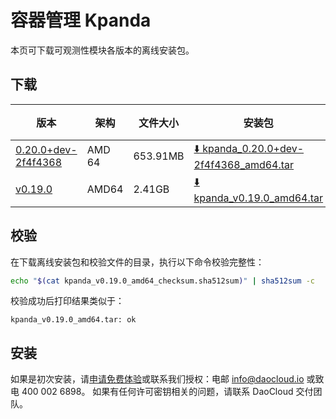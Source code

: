 # 容器管理 Kpanda

本页可下载可观测性模块各版本的离线安装包。

## 下载

| 版本                                            | 架构 | 文件大小 | 安装包                                                                                                                             |  校验文件 | 更新日期      |
|-----------------------------------------------| ----- |-------- |---------------------------------------------------------------------------------------------------------------------------------| ---------- |-----------|
| [0.20.0+dev-2f4f4368](../../kpanda/intro/release-notes.md) | AMD 64 | 653.91MB | [:arrow_down: kpanda_0.20.0+dev-2f4f4368_amd64.tar](https://qiniu-download-public.daocloud.io/DaoCloud_Enterprise/kpanda_0.20.0+dev-2f4f4368_amd64.tar) | [:arrow_down: kpanda_0.20.0+dev-2f4f4368_amd64_checksum.sha512sum](https://qiniu-download-public.daocloud.io/DaoCloud_Enterprise/kpanda_0.20.0+dev-2f4f4368_amd64_checksum.sha512sum) | 2023-07-27 |
| [v0.19.0](../../kpanda/intro/release-note.md) | AMD64 | 2.41GB | [:arrow_down: kpanda_v0.19.0_amd64.tar](https://qiniu-download-public.daocloud.io/DaoCloud_Enterprise/kpanda_v0.19.0_amd64.tar) | [:arrow_down: kpanda_v0.19.0_amd64_checksum.sha512sum](https://qiniu-download-public.daocloud.io/DaoCloud_Enterprise/kpanda_v0.19.0_amd64_checksum.sha512sum) | 2023-7-06 |

## 校验

在下载离线安装包和校验文件的目录，执行以下命令校验完整性：

```sh
echo "$(cat kpanda_v0.19.0_amd64_checksum.sha512sum)" | sha512sum -c
```

校验成功后打印结果类似于：

```none
kpanda_v0.19.0_amd64.tar: ok
```

## 安装


如果是初次安装，请[申请免费体验](../../dce/license0.md)或联系我们授权：电邮 info@daocloud.io 或致电 400 002 6898。
如果有任何许可密钥相关的问题，请联系 DaoCloud 交付团队。